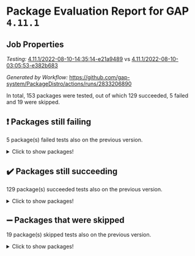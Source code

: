 # Package Evaluation Report for GAP `4.11.1`

## Job Properties

*Testing:* [4.11.1/2022-08-10-14:35:14-e21a9489](https://github.com/gap-system/PackageDistro/blob/data/reports/4.11.1/2022-08-10-14:35:14-e21a9489) vs [4.11.1/2022-08-10-03:05:53-e382b683](https://github.com/gap-system/PackageDistro/blob/data/reports/4.11.1/2022-08-10-03:05:53-e382b683)

*Generated by Workflow:* https://github.com/gap-system/PackageDistro/actions/runs/2833206890

In total, 153 packages were tested, out of which 129 succeeded, 5 failed and 19 were skipped.

## :exclamation: Packages still failing

5 package(s) failed tests also on the previous version.
<details><summary>Click to show packages!</summary>

- francy 1.2.4 [(failure)](https://github.com/gap-system/PackageDistro/runs/7768662974?check_suite_focus=true)
- hap 1.46 [(failure)](https://github.com/gap-system/PackageDistro/runs/7768664728?check_suite_focus=true)
- packagemanager 1.2 [(failure)](https://github.com/gap-system/PackageDistro/runs/7768670599?check_suite_focus=true)
- recog 1.3.2 [(failure)](https://github.com/gap-system/PackageDistro/runs/7768672512?check_suite_focus=true)
- semigroups 5.0.0 [(failure)](https://github.com/gap-system/PackageDistro/runs/7768673360?check_suite_focus=true)
</details>

## :heavy_check_mark: Packages still succeeding

129 package(s) succeeded tests also on the previous version.
<details><summary>Click to show packages!</summary>

- ace 5.5 [(success)](https://github.com/gap-system/PackageDistro/runs/7768656197?check_suite_focus=true)
- aclib 1.3.2 [(success)](https://github.com/gap-system/PackageDistro/runs/7768656345?check_suite_focus=true)
- agt 0.2 [(success)](https://github.com/gap-system/PackageDistro/runs/7768656536?check_suite_focus=true)
- alnuth 3.2.1 [(success)](https://github.com/gap-system/PackageDistro/runs/7768656702?check_suite_focus=true)
- anupq 3.2.6 [(success)](https://github.com/gap-system/PackageDistro/runs/7768656838?check_suite_focus=true)
- atlasrep 2.1.4 [(success)](https://github.com/gap-system/PackageDistro/runs/7768656955?check_suite_focus=true)
- autodoc 2022.07.10 [(success)](https://github.com/gap-system/PackageDistro/runs/7768657110?check_suite_focus=true)
- automata 1.15 [(success)](https://github.com/gap-system/PackageDistro/runs/7768657252?check_suite_focus=true)
- automgrp 1.3.2 [(success)](https://github.com/gap-system/PackageDistro/runs/7768657396?check_suite_focus=true)
- autpgrp 1.11 [(success)](https://github.com/gap-system/PackageDistro/runs/7768657555?check_suite_focus=true)
- cap 2022.07-01 [(success)](https://github.com/gap-system/PackageDistro/runs/7768657709?check_suite_focus=true)
- caratinterface 2.3.4 [(success)](https://github.com/gap-system/PackageDistro/runs/7768657842?check_suite_focus=true)
- cddinterface 2020.06.24 [(success)](https://github.com/gap-system/PackageDistro/runs/7768657970?check_suite_focus=true)
- circle 1.6.5 [(success)](https://github.com/gap-system/PackageDistro/runs/7768658102?check_suite_focus=true)
- classicpres 1.22 [(success)](https://github.com/gap-system/PackageDistro/runs/7768658260?check_suite_focus=true)
- cohomolo 1.6.10 [(success)](https://github.com/gap-system/PackageDistro/runs/7768658422?check_suite_focus=true)
- congruence 1.2.4 [(success)](https://github.com/gap-system/PackageDistro/runs/7768658565?check_suite_focus=true)
- corelg 1.56 [(success)](https://github.com/gap-system/PackageDistro/runs/7768658741?check_suite_focus=true)
- crime 1.6 [(success)](https://github.com/gap-system/PackageDistro/runs/7768658941?check_suite_focus=true)
- crisp 1.4.5 [(success)](https://github.com/gap-system/PackageDistro/runs/7768659111?check_suite_focus=true)
- crypting 0.10 [(success)](https://github.com/gap-system/PackageDistro/runs/7768659288?check_suite_focus=true)
- cryst 4.1.25 [(success)](https://github.com/gap-system/PackageDistro/runs/7768659477?check_suite_focus=true)
- crystcat 1.1.10 [(success)](https://github.com/gap-system/PackageDistro/runs/7768659647?check_suite_focus=true)
- ctbllib 1.3.4 [(success)](https://github.com/gap-system/PackageDistro/runs/7768659800?check_suite_focus=true)
- cubefree 1.19 [(success)](https://github.com/gap-system/PackageDistro/runs/7768659945?check_suite_focus=true)
- curlinterface 2.2.2 [(success)](https://github.com/gap-system/PackageDistro/runs/7768660078?check_suite_focus=true)
- cvec 2.7.6 [(success)](https://github.com/gap-system/PackageDistro/runs/7768660210?check_suite_focus=true)
- datastructures 0.2.7 [(success)](https://github.com/gap-system/PackageDistro/runs/7768660364?check_suite_focus=true)
- deepthought 1.0.5 [(success)](https://github.com/gap-system/PackageDistro/runs/7768660548?check_suite_focus=true)
- design 1.7 [(success)](https://github.com/gap-system/PackageDistro/runs/7768660657?check_suite_focus=true)
- difsets 2.3.1 [(success)](https://github.com/gap-system/PackageDistro/runs/7768660802?check_suite_focus=true)
- digraphs 1.5.3 [(success)](https://github.com/gap-system/PackageDistro/runs/7768660963?check_suite_focus=true)
- edim 1.3.5 [(success)](https://github.com/gap-system/PackageDistro/runs/7768661117?check_suite_focus=true)
- example 4.3.2 [(success)](https://github.com/gap-system/PackageDistro/runs/7768661268?check_suite_focus=true)
- factint 1.6.3 [(success)](https://github.com/gap-system/PackageDistro/runs/7768661420?check_suite_focus=true)
- ferret 1.0.8 [(success)](https://github.com/gap-system/PackageDistro/runs/7768661572?check_suite_focus=true)
- fga 1.4.0 [(success)](https://github.com/gap-system/PackageDistro/runs/7768661755?check_suite_focus=true)
- fining 1.5 [(success)](https://github.com/gap-system/PackageDistro/runs/7768661907?check_suite_focus=true)
- float 1.0.3 [(success)](https://github.com/gap-system/PackageDistro/runs/7768662080?check_suite_focus=true)
- format 1.4.3 [(success)](https://github.com/gap-system/PackageDistro/runs/7768662235?check_suite_focus=true)
- forms 1.2.8 [(success)](https://github.com/gap-system/PackageDistro/runs/7768662410?check_suite_focus=true)
- fplsa 1.2.5 [(success)](https://github.com/gap-system/PackageDistro/runs/7768662607?check_suite_focus=true)
- fr 2.4.10 [(success)](https://github.com/gap-system/PackageDistro/runs/7768662812?check_suite_focus=true)
- fwtree 1.3 [(success)](https://github.com/gap-system/PackageDistro/runs/7768663129?check_suite_focus=true)
- gbnp 1.0.5 [(success)](https://github.com/gap-system/PackageDistro/runs/7768663264?check_suite_focus=true)
- generalizedmorphismsforcap 2022.05-01 [(success)](https://github.com/gap-system/PackageDistro/runs/7768663432?check_suite_focus=true)
- genss 1.6.7 [(success)](https://github.com/gap-system/PackageDistro/runs/7768663554?check_suite_focus=true)
- gradedringforhomalg 2022.07-01 [(success)](https://github.com/gap-system/PackageDistro/runs/7768663733?check_suite_focus=true)
- grape 4.8.5 [(success)](https://github.com/gap-system/PackageDistro/runs/7768663873?check_suite_focus=true)
- groupoids 1.71 [(success)](https://github.com/gap-system/PackageDistro/runs/7768664015?check_suite_focus=true)
- grpconst 2.6.2 [(success)](https://github.com/gap-system/PackageDistro/runs/7768664170?check_suite_focus=true)
- guarana 0.96.3 [(success)](https://github.com/gap-system/PackageDistro/runs/7768664310?check_suite_focus=true)
- guava 3.16 [(success)](https://github.com/gap-system/PackageDistro/runs/7768664495?check_suite_focus=true)
- hapcryst 0.1.15 [(success)](https://github.com/gap-system/PackageDistro/runs/7768664862?check_suite_focus=true)
- hecke 1.5.3 [(success)](https://github.com/gap-system/PackageDistro/runs/7768664989?check_suite_focus=true)
- help 3.5 [(success)](https://github.com/gap-system/PackageDistro/runs/7768665115?check_suite_focus=true)
- idrel 2.44 [(success)](https://github.com/gap-system/PackageDistro/runs/7768665254?check_suite_focus=true)
- images 1.3.1 [(success)](https://github.com/gap-system/PackageDistro/runs/7768665410?check_suite_focus=true)
- intpic 0.3.0 [(success)](https://github.com/gap-system/PackageDistro/runs/7768665584?check_suite_focus=true)
- io 4.7.2 [(success)](https://github.com/gap-system/PackageDistro/runs/7768665717?check_suite_focus=true)
- irredsol 1.4.3 [(success)](https://github.com/gap-system/PackageDistro/runs/7768665861?check_suite_focus=true)
- json 2.1.0 [(success)](https://github.com/gap-system/PackageDistro/runs/7768666067?check_suite_focus=true)
- jupyterkernel 1.4.1 [(success)](https://github.com/gap-system/PackageDistro/runs/7768666241?check_suite_focus=true)
- jupyterviz 1.5.1 [(success)](https://github.com/gap-system/PackageDistro/runs/7768666365?check_suite_focus=true)
- kan 1.34 [(success)](https://github.com/gap-system/PackageDistro/runs/7768666523?check_suite_focus=true)
- kbmag 1.5.9 [(success)](https://github.com/gap-system/PackageDistro/runs/7768666701?check_suite_focus=true)
- laguna 3.9.5 [(success)](https://github.com/gap-system/PackageDistro/runs/7768666862?check_suite_focus=true)
- liealgdb 2.2.1 [(success)](https://github.com/gap-system/PackageDistro/runs/7768667051?check_suite_focus=true)
- liepring 2.7 [(success)](https://github.com/gap-system/PackageDistro/runs/7768667218?check_suite_focus=true)
- liering 2.4.2 [(success)](https://github.com/gap-system/PackageDistro/runs/7768667394?check_suite_focus=true)
- linearalgebraforcap 2022.06-03 [(success)](https://github.com/gap-system/PackageDistro/runs/7768667559?check_suite_focus=true)
- loops 3.4.2 [(success)](https://github.com/gap-system/PackageDistro/runs/7768667716?check_suite_focus=true)
- lpres 1.0.3 [(success)](https://github.com/gap-system/PackageDistro/runs/7768667840?check_suite_focus=true)
- majoranaalgebras 1.4 [(success)](https://github.com/gap-system/PackageDistro/runs/7768668000?check_suite_focus=true)
- mapclass 1.4.5 [(success)](https://github.com/gap-system/PackageDistro/runs/7768668172?check_suite_focus=true)
- matgrp 0.64 [(success)](https://github.com/gap-system/PackageDistro/runs/7768668341?check_suite_focus=true)
- modisom 2.5.3 [(success)](https://github.com/gap-system/PackageDistro/runs/7768668530?check_suite_focus=true)
- modulepresentationsforcap 2022.08-01 [(success)](https://github.com/gap-system/PackageDistro/runs/7768668789?check_suite_focus=true)
- monoidalcategories 2022.08-02 [(success)](https://github.com/gap-system/PackageDistro/runs/7768669000?check_suite_focus=true)
- nconvex 2020.11-04 [(success)](https://github.com/gap-system/PackageDistro/runs/7768669190?check_suite_focus=true)
- nilmat 1.4.2 [(success)](https://github.com/gap-system/PackageDistro/runs/7768669392?check_suite_focus=true)
- nock 1.5 [(success)](https://github.com/gap-system/PackageDistro/runs/7768669572?check_suite_focus=true)
- normalizinterface 1.3.4 [(success)](https://github.com/gap-system/PackageDistro/runs/7768669776?check_suite_focus=true)
- nq 2.5.8 [(success)](https://github.com/gap-system/PackageDistro/runs/7768669965?check_suite_focus=true)
- numericalsgps 1.3.1 [(success)](https://github.com/gap-system/PackageDistro/runs/7768670109?check_suite_focus=true)
- openmath 11.5.1 [(success)](https://github.com/gap-system/PackageDistro/runs/7768670306?check_suite_focus=true)
- orb 4.8.5 [(success)](https://github.com/gap-system/PackageDistro/runs/7768670468?check_suite_focus=true)
- patternclass 2.4.2 [(success)](https://github.com/gap-system/PackageDistro/runs/7768670757?check_suite_focus=true)
- permut 2.0.4 [(success)](https://github.com/gap-system/PackageDistro/runs/7768670912?check_suite_focus=true)
- polenta 1.3.10 [(success)](https://github.com/gap-system/PackageDistro/runs/7768671089?check_suite_focus=true)
- polymaking 0.8.6 [(success)](https://github.com/gap-system/PackageDistro/runs/7768671283?check_suite_focus=true)
- primgrp 3.4.2 [(success)](https://github.com/gap-system/PackageDistro/runs/7768671435?check_suite_focus=true)
- profiling 2.5.0 [(success)](https://github.com/gap-system/PackageDistro/runs/7768671603?check_suite_focus=true)
- qpa 1.34 [(success)](https://github.com/gap-system/PackageDistro/runs/7768671752?check_suite_focus=true)
- quagroup 1.8.3 [(success)](https://github.com/gap-system/PackageDistro/runs/7768671897?check_suite_focus=true)
- radiroot 2.9 [(success)](https://github.com/gap-system/PackageDistro/runs/7768672053?check_suite_focus=true)
- rcwa 4.7.0 [(success)](https://github.com/gap-system/PackageDistro/runs/7768672188?check_suite_focus=true)
- rds 1.8 [(success)](https://github.com/gap-system/PackageDistro/runs/7768672364?check_suite_focus=true)
- repndecomp 1.2.1 [(success)](https://github.com/gap-system/PackageDistro/runs/7768672661?check_suite_focus=true)
- repsn 3.1.0 [(success)](https://github.com/gap-system/PackageDistro/runs/7768672817?check_suite_focus=true)
- resclasses 4.7.3 [(success)](https://github.com/gap-system/PackageDistro/runs/7768672980?check_suite_focus=true)
- scscp 2.3.1 [(success)](https://github.com/gap-system/PackageDistro/runs/7768673171?check_suite_focus=true)
- sglppow 2.2 [(success)](https://github.com/gap-system/PackageDistro/runs/7768673512?check_suite_focus=true)
- sgpviz 0.999.5 [(success)](https://github.com/gap-system/PackageDistro/runs/7768673648?check_suite_focus=true)
- simpcomp 2.1.14 [(success)](https://github.com/gap-system/PackageDistro/runs/7768673806?check_suite_focus=true)
- singular 2020.12.18 [(success)](https://github.com/gap-system/PackageDistro/runs/7768673956?check_suite_focus=true)
- sla 1.5.3 [(success)](https://github.com/gap-system/PackageDistro/runs/7768674083?check_suite_focus=true)
- smallgrp 1.5 [(success)](https://github.com/gap-system/PackageDistro/runs/7768674235?check_suite_focus=true)
- smallsemi 0.6.13 [(success)](https://github.com/gap-system/PackageDistro/runs/7768674397?check_suite_focus=true)
- sonata 2.9.4 [(success)](https://github.com/gap-system/PackageDistro/runs/7768674532?check_suite_focus=true)
- sophus 1.27 [(success)](https://github.com/gap-system/PackageDistro/runs/7768674670?check_suite_focus=true)
- spinsym 1.5.2 [(success)](https://github.com/gap-system/PackageDistro/runs/7768674807?check_suite_focus=true)
- symbcompcc 1.3.2 [(success)](https://github.com/gap-system/PackageDistro/runs/7768674931?check_suite_focus=true)
- thelma 1.3 [(success)](https://github.com/gap-system/PackageDistro/runs/7768675084?check_suite_focus=true)
- tomlib 1.2.9 [(success)](https://github.com/gap-system/PackageDistro/runs/7768675214?check_suite_focus=true)
- toric 1.9.5 [(success)](https://github.com/gap-system/PackageDistro/runs/7768675348?check_suite_focus=true)
- toricvarieties 2022.07.13 [(success)](https://github.com/gap-system/PackageDistro/runs/7768675508?check_suite_focus=true)
- transgrp 3.6.3 [(success)](https://github.com/gap-system/PackageDistro/runs/7768675651?check_suite_focus=true)
- ugaly 4.0.3 [(success)](https://github.com/gap-system/PackageDistro/runs/7768675784?check_suite_focus=true)
- unipot 1.5 [(success)](https://github.com/gap-system/PackageDistro/runs/7768675925?check_suite_focus=true)
- unitlib 4.1.0 [(success)](https://github.com/gap-system/PackageDistro/runs/7768676086?check_suite_focus=true)
- utils 0.76 [(success)](https://github.com/gap-system/PackageDistro/runs/7768676232?check_suite_focus=true)
- uuid 0.7 [(success)](https://github.com/gap-system/PackageDistro/runs/7768676388?check_suite_focus=true)
- walrus 0.9991 [(success)](https://github.com/gap-system/PackageDistro/runs/7768676561?check_suite_focus=true)
- wedderga 4.10.2 [(success)](https://github.com/gap-system/PackageDistro/runs/7768676770?check_suite_focus=true)
- xmod 2.88 [(success)](https://github.com/gap-system/PackageDistro/runs/7768676922?check_suite_focus=true)
- xmodalg 1.22 [(success)](https://github.com/gap-system/PackageDistro/runs/7768677131?check_suite_focus=true)
- yangbaxter 0.10.0 [(success)](https://github.com/gap-system/PackageDistro/runs/7768677296?check_suite_focus=true)
- zeromqinterface 0.14 [(success)](https://github.com/gap-system/PackageDistro/runs/7768677453?check_suite_focus=true)
</details>

## :heavy_minus_sign: Packages that were skipped

19 package(s) skipped tests also on the previous version.
<details><summary>Click to show packages!</summary>

- 4ti2interface 2022.03-01 [(skipped)](https://github.com/gap-system/PackageDistro/runs/7768445160?check_suite_focus=true)
- browse 1.8.14 [(skipped)](https://github.com/gap-system/PackageDistro/runs/7768445160?check_suite_focus=true)
- examplesforhomalg 2022.03-01 [(skipped)](https://github.com/gap-system/PackageDistro/runs/7768445160?check_suite_focus=true)
- gapdoc 1.6.5 [(skipped)](https://github.com/gap-system/PackageDistro/runs/7768445160?check_suite_focus=true)
- gauss 2022.03-01 [(skipped)](https://github.com/gap-system/PackageDistro/runs/7768445160?check_suite_focus=true)
- gaussforhomalg 2022.03-01 [(skipped)](https://github.com/gap-system/PackageDistro/runs/7768445160?check_suite_focus=true)
- gradedmodules 2022.03-01 [(skipped)](https://github.com/gap-system/PackageDistro/runs/7768445160?check_suite_focus=true)
- homalg 2022.03-01 [(skipped)](https://github.com/gap-system/PackageDistro/runs/7768445160?check_suite_focus=true)
- homalgtocas 2022.07-01 [(skipped)](https://github.com/gap-system/PackageDistro/runs/7768445160?check_suite_focus=true)
- io_forhomalg 2022.03-01 [(skipped)](https://github.com/gap-system/PackageDistro/runs/7768445160?check_suite_focus=true)
- itc 1.5.1 [(skipped)](https://github.com/gap-system/PackageDistro/runs/7768445160?check_suite_focus=true)
- localizeringforhomalg 2022.03-01 [(skipped)](https://github.com/gap-system/PackageDistro/runs/7768445160?check_suite_focus=true)
- matricesforhomalg 2022.06-01 [(skipped)](https://github.com/gap-system/PackageDistro/runs/7768445160?check_suite_focus=true)
- modules 2022.03-01 [(skipped)](https://github.com/gap-system/PackageDistro/runs/7768445160?check_suite_focus=true)
- polycyclic 2.16 [(skipped)](https://github.com/gap-system/PackageDistro/runs/7768445160?check_suite_focus=true)
- ringsforhomalg 2022.07-01 [(skipped)](https://github.com/gap-system/PackageDistro/runs/7768445160?check_suite_focus=true)
- sco 2022.03-01 [(skipped)](https://github.com/gap-system/PackageDistro/runs/7768445160?check_suite_focus=true)
- toolsforhomalg 2022.05-01 [(skipped)](https://github.com/gap-system/PackageDistro/runs/7768445160?check_suite_focus=true)
- xgap 4.31 [(skipped)](https://github.com/gap-system/PackageDistro/runs/7768445160?check_suite_focus=true)
</details>

